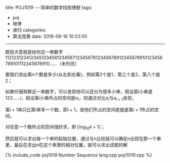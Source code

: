 title: POJ1019 ---简单的数学找规律题
tags:
  - poj
  - 规律
  - 递归
categories:
  - 算法竞赛
date: 2018-09-16 10:23:00
---

题目大意就是给你这一串数字$11212312341234512345612345671234567812345678912345678910123456789101112345678910……$（未列完）

要我们求出第$n$个数是多少(从左到右看)，例如第2个是1，第三个是$2$，第八个是$2$；

如果仔细观察这一串数字，可以发现他可以还分为很多小串，假设第i小串是$123……i$，假设第$i$小串所占的空间是$a_i$，则通过对比$a_i$与$a_{i+1}$发现，

第$i+1$串只比第$i$串多一个数，即$i+1$，故他们所占的空间差就是第$i+1$所占的空间。

对任意一个数所占的空间很好求，即 $\left \lfloor \log_{10}k+1 \right \rfloor$；

然后就可以求出每一个串的起始位置，通过与n比较就可以确定n出现在那一个串里，最后在求出$n$在这个串里的相对位置，就可以求出该题的解

{% include_code poj1019 Number Sequence lang:cpp poj/1019.cpp %}